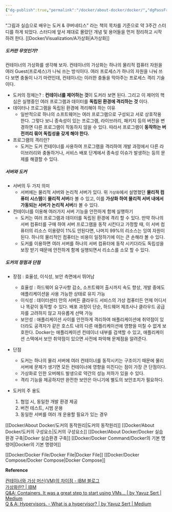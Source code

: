 ```yaml
---
{"dg-publish":true,"permalink":"/docker/about-docker/docker/","dgPassFrontmatter":true}
---
```


“그림과 실습으로 배우는 도커 & 쿠버네티스” 라는 책의 목차를 기준으로 약 3주간 스터디를 하게 되었다. 스터디에 앞서 제대로 몰랐던 개념 및 용어들을 먼저 정리하고 시작 하려 한다.
[[Docker/Visualization/A가상화\|A가상화]]

##### 도커란 무엇인가?

컨테이너의 가상화를 생각해 보자. 컨테이너의 가상화는 하나의 물리적 컴퓨터 자원을 여러 Guest(프로세스)가 나눠 쓰는 방식이다. 여러 프로세스가 하나의 자원을 나눠 쓰다 보면 충돌이 나기 마련인데, 컨테이너는 이러한 충돌을 막아주는 프로세스 격리 기술이다.

-   도커의 정체는? : **컨테이너를 제어하는 것**이 도커라 보면 된다. 그리고 이 제어의 핵심은 실행중인 여러 프로그램과 데이터를 **독립된 환경에 격리하는 것** 이다.
-   데이터나 프로그램을 독립된 환경에 격리해야 하는 이유
    -   일반적으로 하나의 소프트웨어는 여러 프로그램으로 구성되고 서로 상호작용 한다. 그렇다 보니 종속성이 있는 프로그램, 라이브러리, 패키지 등의 버전을 변경하면 다른 프로그램이 작동하지 않을 수 있다. 따라서 프로그램이 **동작하는 버전끼리 묶어 독립성을 갖게 해야 한다.**
-   프로그램의 격리란?
    -   도커는 도커 컨테이너를 사용하여 프로그램을 격리하여 개발 과정에서 다른 라이브러리와 충돌하거나, 서비스 배포 단계에서 종속성 이슈가 발생하는 등의 문제를 해결할 수 있다.

##### 서버와 도커
-   서버의 두 가지 의미
    -   서버에는 물리적 서버와 논리적 서버가 있다.  위 `가상화`에서 설명했던 **물리적 컴퓨터 시스템**이 **물리적 서버**라 볼 수 있고, 이를 **가상화 하여 물리적 서버 내에서 가동되는 서버가 논리적 서버**라 볼 수 있다.
-   컨테이너를 이용해 여러가지 서버 기능을 안전하게 함께 실행하기
    -   도커는 여러 프로그램과 데이터를 독립된 환경에 격리 할 수 있다. 만약 하나의 서버 컴퓨터를 구매 하여 서버 프로그램을 동작 시킨다고 가정할 때, 이 서버 컴퓨터의 리소스 이용량이 1%도 안된다면, 나머지 99%의 리소스는 잉여 자원이 된다. 하나의 물리적인 컴퓨터는 비용이 일정하기에 이는 큰 손해라 볼 수 있다.
    -   도커를 이용하면 여러 서버를 하나의 서버 컴퓨터에 동작 시키더라도 독립성을 보장 받기 때문에 안전하게 함께 실행되면서 리소스를 소모 할 수 있다.

##### **도커의 장점과 단점**

-   장점 : 효율성, 이식성, 보안 측면에서 뛰어남
    -   효율성 : 하드웨어 요구사항 감소, 소프트웨어 출시까지 속도 향상, 개발 중에도 애플리케이션을 사용 가능한 상태로 유지 가능
    -   이식성 : 데이터센터 안의 서버든 클라우드 서비스의 가상 컴퓨터든 언제 어디서나 똑같이 동작할 수 있다. 배포 과정이 단순, 하드웨어 제조사나 클라우드 공급자를 고려하지 않고 자유롭게 선택 가능
    -   보안성 : 애플리케이션 사이를 안전하게 격리하여 애플리케이션에 취약점이 있더라도 공격자가 같은 호스트 내의 다른 애플리케이션에 영향을 미칠 수 없게 보호한다. Docker는 애플리케이션 컨테이너 내부를 검색할 수 있고, 애플리케이션 스택에서 보안 취약점이 있으면 사전에 파악해 문제점을 알려준다.
-   단점
    -   도커는 하나의 물리 서버에 여러 컨테이너를 동작시키는 구조이기 때문에 물리 서버에 문제가 생기면 모든 컨테이너에 영향을 미친다는 점이 가장 큰 단점이다.
    -   가상화로 인한 오버헤드 발생으로 약간의 성능 저하가 있을 수 있다.
    -   격리 기능을 제공하지만 완전한 보안은 아니기에 별도의 보안조치가 필요하다.

-   도커의 주 용도
    1.  협업 시, 동일한 개발 환경 제공
    2.  버전 테스트, 시범 운용
    3.  동일한 서버를 여러 개 운용할 필요가 있는 경우

[[Docker/About Docker/도커의 동작원리\|도커의 동작원리]]
[[Docker/About Docker/도커의 구성요소\|도커의 구성요소]]
[[Docker/About Docker/Docker 실습환경 구축\|Docker 실습환경 구축]]
[[Docker/Docker Command/Docker의 기본 명령어\|Docker의 기본 명령어]]

[[Docker/Docker File/Docker File\|Docker File]]
[[Docker/Docker Compose/Docker Compose\|Docker Compose]]

**Reference**

[컨테이너와 가상 머신(VM)의 차이점 - IBM 블로그](https://www.ibm.com/blog/containers-vs-vms/)  
[가상화란? | IBM](https://www.ibm.com/kr-ko/topics/virtualization)  
[Q&A: Containers. It was a great step to start using VMs… | by Yavuz Sert | Medium](https://medium.com/@yavuzsert/q-a-containers-5c4efe625a5a)  
[Q & A: Hypervisors. - What is a hypervisor? | by Yavuz Sert | Medium](https://medium.com/@yavuzsert/q-a-hypervisors-58d6bccfd909)

